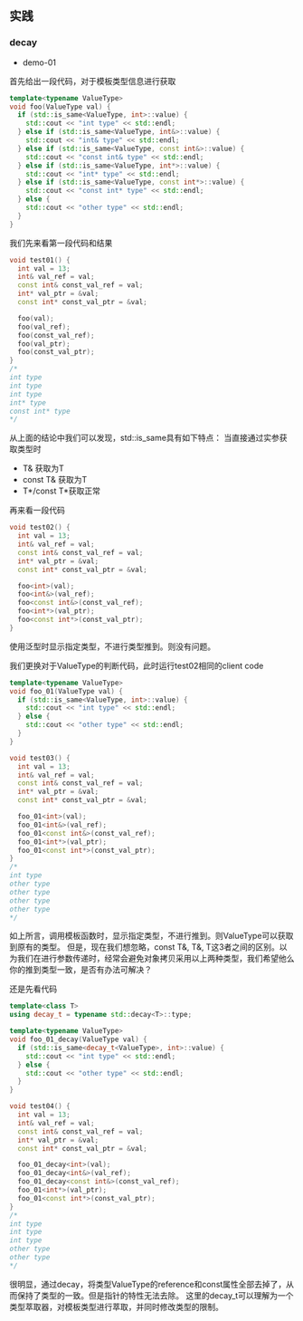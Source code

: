 ## 实践

### decay

- demo-01

首先给出一段代码，对于模板类型信息进行获取

```cpp
template<typename ValueType>
void foo(ValueType val) {
  if (std::is_same<ValueType, int>::value) {
    std::cout << "int type" << std::endl;
  } else if (std::is_same<ValueType, int&>::value) {
    std::cout << "int& type" << std::endl;
  } else if (std::is_same<ValueType, const int&>::value) {
    std::cout << "const int& type" << std::endl;
  } else if (std::is_same<ValueType, int*>::value) {
    std::cout << "int* type" << std::endl;
  } else if (std::is_same<ValueType, const int*>::value) {
    std::cout << "const int* type" << std::endl;
  } else {
    std::cout << "other type" << std::endl;
  }
}
```

我们先来看第一段代码和结果
```cpp
void test01() {
  int val = 13;
  int& val_ref = val;
  const int& const_val_ref = val;
  int* val_ptr = &val;
  const int* const_val_ptr = &val;

  foo(val);
  foo(val_ref);
  foo(const_val_ref);
  foo(val_ptr);
  foo(const_val_ptr);
}
/*
int type
int type
int type
int* type
const int* type
*/
```
从上面的结论中我们可以发现，std::is_same具有如下特点：
当直接通过实参获取类型时
- T& 获取为T
- const T& 获取为T
- T*/const T*获取正常

再来看一段代码
```cpp
void test02() {
  int val = 13;
  int& val_ref = val;
  const int& const_val_ref = val;
  int* val_ptr = &val;
  const int* const_val_ptr = &val;

  foo<int>(val);
  foo<int&>(val_ref);
  foo<const int&>(const_val_ref);
  foo<int*>(val_ptr);
  foo<const int*>(const_val_ptr);
}
```

使用泛型时显示指定类型，不进行类型推到。则没有问题。

我们更换对于ValueType的判断代码，此时运行test02相同的client code
```cpp
template<typename ValueType>
void foo_01(ValueType val) {
  if (std::is_same<ValueType, int>::value) {
    std::cout << "int type" << std::endl;
  } else {
    std::cout << "other type" << std::endl;
  }
}

void test03() {
  int val = 13;
  int& val_ref = val;
  const int& const_val_ref = val;
  int* val_ptr = &val;
  const int* const_val_ptr = &val;

  foo_01<int>(val);
  foo_01<int&>(val_ref);
  foo_01<const int&>(const_val_ref);
  foo_01<int*>(val_ptr);
  foo_01<const int*>(const_val_ptr);
}
/*
int type
other type
other type
other type
other type
*/
```

如上所言，调用模板函数时，显示指定类型，不进行推到。则ValueType可以获取到原有的类型。
但是，现在我们想忽略，const T&, T&, T这3者之间的区别。以为我们在进行参数传递时，经常会避免对象拷贝采用以上两种类型，我们希望他么你的推到类型一致，是否有办法可解决？

还是先看代码
```cpp
template<class T>
using decay_t = typename std::decay<T>::type;

template<typename ValueType>
void foo_01_decay(ValueType val) {
  if (std::is_same<decay_t<ValueType>, int>::value) {
    std::cout << "int type" << std::endl;
  } else {
    std::cout << "other type" << std::endl;
  }
}

void test04() {
  int val = 13;
  int& val_ref = val;
  const int& const_val_ref = val;
  int* val_ptr = &val;
  const int* const_val_ptr = &val;

  foo_01_decay<int>(val);
  foo_01_decay<int&>(val_ref);
  foo_01_decay<const int&>(const_val_ref);
  foo_01<int*>(val_ptr);
  foo_01<const int*>(const_val_ptr);
}
/*
int type
int type
int type
other type
other type
*/
```

很明显，通过decay，将类型ValueType的reference和const属性全部去掉了，从而保持了类型的一致。但是指针的特性无法去除。
这里的decay_t可以理解为一个类型萃取器，对模板类型进行萃取，并同时修改类型的限制。